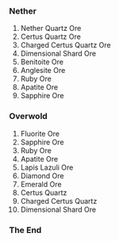 ### Nether
  1. Nether Quartz Ore
  1. Certus Quartz Ore
  1. Charged Certus Quartz Ore
  1. Dimensional Shard Ore
  1. Benitoite Ore
  1. Anglesite Ore
  1. Ruby Ore
  1. Apatite Ore
  1. Sapphire Ore
  
### Overwold
  1. Fluorite Ore
  1. Sapphire Ore
  1. Ruby Ore
  1. Apatite Ore
  1. Lapis Lazuli Ore
  1. Diamond Ore
  1. Emerald Ore
  1. Certus Quartz
  1. Charged Certus Quartz
  1. Dimensional Shard Ore
  
### The End
